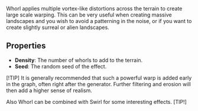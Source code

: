 Whorl applies multiple vortex-like distortions across the terrain to create large scale warping. This can be very useful when creating massive landscapes and you wish to avoid a patterning in the noise, or if you want to create slightly surreal or alien landscapes.

## Properties

- **Density**: The number of whorls to add to the terrain.
- **Seed**: The random seed of the effect.

[!TIP]
It is generally recommended that such a powerful warp is added early in the graph, often right after the generator. Further filtering and erosion will then add a higher sense of realism.

Also Whorl can be combined with Swirl for some interesting effects.
[TIP!]